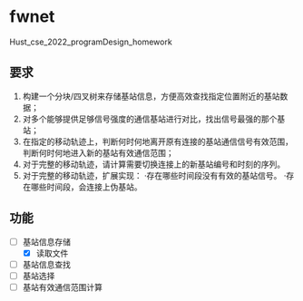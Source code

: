 # fwnet
Hust_cse_2022_programDesign_homework
## 要求
1. 构建一个分块/四叉树来存储基站信息，方便高效查找指定位置附近的基站数据；
2. 对多个能够提供足够信号强度的通信基站进行对比，找出信号最强的那个基站；
3. 在指定的移动轨迹上，判断何时何地离开原有连接的基站通信信号有效范围，判断何时何地进入新的基站有效通信范围；
4. 对于完整的移动轨迹，请计算需要切换连接上的新基站编号和时刻的序列。
5. 对于完整的移动轨迹，扩展实现：
	·存在哪些时间段没有有效的基站信号。
	·存在哪些时间段，会连接上伪基站。
## 功能
- [ ] 基站信息存储
	- [x] 读取文件
- [ ] 基站信息查找
- [ ] 基站选择
- [ ] 基站有效通信范围计算
